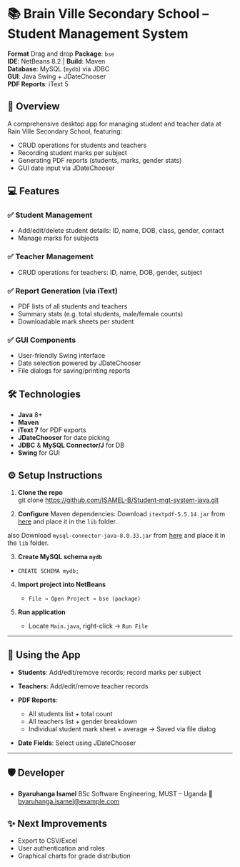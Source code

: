 # 📚 Brain Ville Secondary School – Student Management System  

**Format** Drag and drop
**Package**: `bse`  
**IDE**: NetBeans 8.2 | **Build**: Maven  
**Database**: MySQL (`mydb`) via JDBC  
**GUI**: Java Swing + JDateChooser  
**PDF Reports**: iText 5  

## 🧩 Overview  
A comprehensive desktop app for managing student and teacher data at Rain Ville Secondary School, featuring:
- CRUD operations for students and teachers
- Recording student marks per subject
- Generating PDF reports (students, marks, gender stats)
- GUI date input via JDateChooser

## 💻 Features

### ✅ Student Management  
- Add/edit/delete student details: ID, name, DOB, class, gender, contact  
- Manage marks for subjects

### ✅ Teacher Management  
- CRUD operations for teachers: ID, name, DOB, gender, subject

### ✅ Report Generation (via iText)  
- PDF lists of all students and teachers  
- Summary stats (e.g. total students, male/female counts)  
- Downloadable mark sheets per student

### ✅ GUI Components  
- User-friendly Swing interface  
- Date selection powered by JDateChooser  
- File dialogs for saving/printing reports

## 🛠️ Technologies

- **Java** 8+  
- **Maven**  
- **iText 7** for PDF exports  
- **JDateChooser** for date picking  
- **JDBC** & **MySQL Connector/J** for DB  
- **Swing** for GUI

## ⚙️ Setup Instructions

1. **Clone the repo**  
   git clone https://github.com/ISAMEL-B/Student-mgt-system-java.git

2. **Configure**
   Maven dependencies:
Download `itextpdf-5.5.14.jar` from [here](https://mvnrepository.com/artifact/com.itextpdf/itextpdf/5.5.14) and place it in the `lib` folder.


also
Download `mysql-connector-java-8.0.33.jar` from [here](https://dev.mysql.com/downloads/connector/j/) and place it in the `lib` folder.

3. **Create MySQL schema `mydb`**

  * `CREATE SCHEMA mydb;`

4. **Import project into NetBeans**

   * `File → Open Project → bse (package)`

5. **Run application**

   * Locate `Main.java`, right-click → `Run File`

---

## 📄 Using the App

* **Students**: Add/edit/remove records; record marks per subject

* **Teachers**: Add/edit/remove teacher records

* **PDF Reports**:

  * All students list + total count
  * All teachers list + gender breakdown
  * Individual student mark sheet + average
    → Saved via file dialog

* **Date Fields**: Select using JDateChooser

---

## 🛡️ Developer

* **Byaruhanga Isamel**
  BSc Software Engineering, MUST – Uganda
  📧 [byaruhanga.isamel@example.com](mailto:byaruhangaisamelk@gmail.com)

## ✨ Next Improvements

* Export to CSV/Excel
* User authentication and roles
* Graphical charts for grade distribution